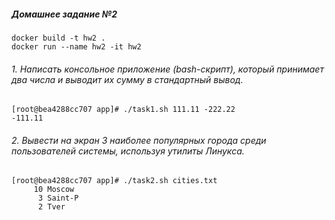 ##### Домашнее задание №2
    
    docker build -t hw2 .
    docker run --name hw2 -it hw2

###### 1. Написать консольное приложение (bash-скрипт), который принимает два числа и выводит их сумму в стандартный вывод. 

    [root@bea4288cc707 app]# ./task1.sh 111.11 -222.22
    -111.11

###### 2. Вывести на экран 3 наиболее популярных города среди пользователей системы, используя утилиты Линукса.

    [root@bea4288cc707 app]# ./task2.sh cities.txt    
         10 Moscow
          3 Saint-P
          2 Tver

